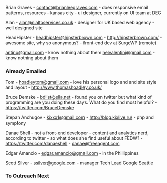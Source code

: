 Brian Graves - contact@brianleegraves.com
	- does responsive email patterns, resources
	- kansas city
	- ui designer, currently on UI team at DEG

Alan - alan@nialtoservices.co.uk
	- designer for UK based web agency
	- well designed site

HeadHipster - headhipster@hipsterbrown.com
	- http://hipsterbrown.com/
	- awesome site, why so anonymous?
	- front-end dev at SurgeWP (remote)

antino@gmail.com - know nothing about them
helvalentini@gmail.com - know nothing about them



### Already Emailed

Tom - hoadleytom@gmail.com
	- love his personal logo and and site style and layout
	- http://www.thomashoadley.co.uk/

Bruce Demske - bdlist@ella.net
	- found you on twitter but what kind of programming are you doing these days. What do you find most helpful?
	- https://twitter.com/BruceDemske

Stepan Anchugov
	- kixxx1@gmail.com
	- http://blog.kixlive.ru/
	- php and sympfony


Danae Shell
	- not a front-end developer - content and analytics nerd, according to twitter - so what does she find useful about FEDW?
	- https://twitter.com/danaeshell
	- danae@freeagent.com

Edgar Amancio
	- edgar.amancio@gmail.com
	- in the Phillippines

Scott Silver
	- ssilver@google.com
	- manager Tech Lead Google Seattle



### To Outreach Next